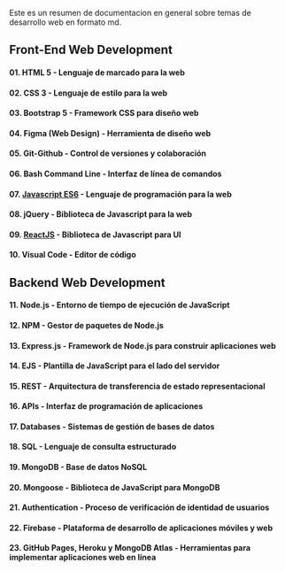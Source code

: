 Este es un resumen de documentacion en general sobre temas de desarrollo web en formato md.


## Front-End Web Development   
#### 01. HTML 5 - Lenguaje de marcado para la web
#### 02. CSS 3 - Lenguaje de estilo para la web
#### 03. Bootstrap 5 - Framework CSS para diseño web
#### 04. Figma (Web Design) - Herramienta de diseño web
#### 05. Git-Github - Control de versiones y colaboración
#### 06. Bash Command Line - Interfaz de línea de comandos
#### 07. [Javascript ES6](./02-Fronted/01-JavaScript.md) - Lenguaje de programación para la web
#### 08. jQuery - Biblioteca de Javascript para la web
#### 09. [ ReactJS](./02-Fronted/02-ReactJS.md) - Biblioteca de Javascript para UI
#### 10. Visual Code - Editor de código
#### 
## Backend Web Development                   
#### 11. Node.js - Entorno de tiempo de ejecución de JavaScript
#### 12. NPM - Gestor de paquetes de Node.js
#### 13. Express.js - Framework de Node.js para construir aplicaciones web
#### 14. EJS - Plantilla de JavaScript para el lado del servidor
#### 15. REST - Arquitectura de transferencia de estado representacional
#### 16. APIs - Interfaz de programación de aplicaciones
#### 17. Databases - Sistemas de gestión de bases de datos
#### 18. SQL - Lenguaje de consulta estructurado
#### 19. MongoDB - Base de datos NoSQL
#### 20. Mongoose - Biblioteca de JavaScript para MongoDB
#### 21. Authentication - Proceso de verificación de identidad de usuarios
#### 22. Firebase - Plataforma de desarrollo de aplicaciones móviles y web
#### 23. GitHub Pages, Heroku y MongoDB Atlas - Herramientas para implementar aplicaciones web en línea


  
</table>